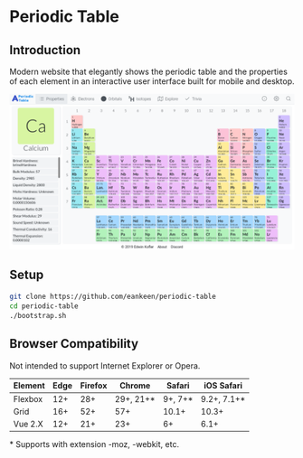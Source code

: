 # Periodic Table

## Introduction

Modern website that elegantly shows the periodic table and the properties of each element in an interactive user interface built for mobile and desktop.

![Periodic Table Image](./periodic-table.png)

## Setup

```sh
git clone https://github.com/eankeen/periodic-table
cd periodic-table
./bootstrap.sh
```

## Browser Compatibility

Not intended to support Internet Explorer or Opera.

Element   | Edge    | Firefox | Chrome    | Safari   | iOS Safari
----      | ----    | ------- | -------   | ------   | -----------
Flexbox   | 12+     | 28+     | 29+, 21+* | 9+, 7+*  | 9.2+, 7.1+*
Grid      | 16+     | 52+     | 57+       | 10.1+    | 10.3+
Vue 2.X   | 12+     | 21+     | 23+       | 6+       | 6.1+

\* Supports with extension -moz, -webkit, etc.
